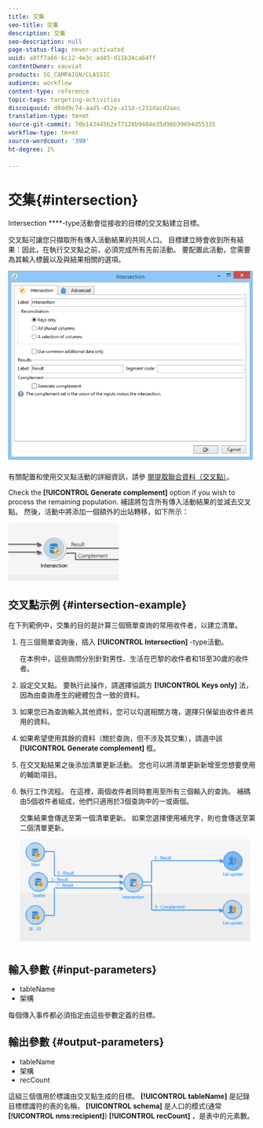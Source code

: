 ```yaml
---
title: 交集
seo-title: 交集
description: 交集
seo-description: null
page-status-flag: never-activated
uuid: a8ff7a66-6c12-4e3c-ad45-d11b34ca64ff
contentOwner: sauviat
products: SG_CAMPAIGN/CLASSIC
audience: workflow
content-type: reference
topic-tags: targeting-activities
discoiquuid: d0dd9c74-aad5-452e-a11d-c231dacd2aec
translation-type: tm+mt
source-git-commit: 70b143445b2e77128b9404e35d96b39694d55335
workflow-type: tm+mt
source-wordcount: '399'
ht-degree: 1%

---
```



# 交集{#intersection}

Intersection ****-type活動會從接收的目標的交叉點建立目標。

交叉點可讓您只擷取所有傳入活動結果的共同人口。 目標建立時會收到所有結果：因此，在執行交叉點之前，必須完成所有先前活動。 要配置此活動，您需要為其輸入標籤以及與結果相關的選項。

![](assets/s_user_segmentation_inter.png)

有關配置和使用交叉點活動的詳細資訊，請參 [閱提取聯合資料（交叉點）](../../workflow/using/targeting-data.md#extracting-joint-data--intersection-)。

Check the **[!UICONTROL Generate complement]** option if you wish to process the remaining population. 補語將包含所有傳入活動結果的並減去交叉點。 然後，活動中將添加一個額外的出站轉移，如下所示：

![](assets/s_user_segmentation_inter_compl.png)

## 交叉點示例 {#intersection-example}

在下列範例中，交集的目的是計算三個簡單查詢的常用收件者，以建立清單。

1. 在三個簡單查詢後，插入 **[!UICONTROL Intersection]** -type活動。

   在本例中，這些詢問分別針對男性、生活在巴黎的收件者和18至30歲的收件者。

1. 設定交叉點。 要執行此操作，請選擇協調方 **[!UICONTROL Keys only]** 法，因為由查詢產生的總體包含一致的資料。
1. 如果您已為查詢輸入其他資料，您可以勾選相關方塊，選擇只保留由收件者共用的資料。
1. 如果希望使用其餘的資料（關於查詢，但不涉及其交集），請選中該 **[!UICONTROL Generate complement]** 框。
1. 在交叉點結果之後添加清單更新活動。 您也可以將清單更新新增至您想要使用的輔助項目。
1. 執行工作流程。 在這裡，兩個收件者同時套用至所有三個輸入的查詢。 補碼由5個收件者組成，他們只適用於3個查詢中的一或兩個。

   交集結果會傳送至第一個清單更新。 如果您選擇使用補充字，則也會傳送至第二個清單更新。

   ![](assets/intersection_example.png)

## 輸入參數 {#input-parameters}

* tableName
* 架構

每個傳入事件都必須指定由這些參數定義的目標。

## 輸出參數 {#output-parameters}

* tableName
* 架構
* recCount

這組三個值用於標識由交叉點生成的目標。 **[!UICONTROL tableName]** 是記錄目標標識符的表的名稱， **[!UICONTROL schema]** 是人口的模式(通常 **[!UICONTROL nms:recipient]**) **[!UICONTROL recCount]** ，是表中的元素數。
